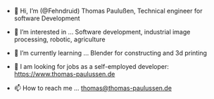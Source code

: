 - 👋 Hi, I’m (@Fehndruid) Thomas Paulußen,
Technical engineer for software Development

- 👀 I’m interested in ... 
Software development, industrial image processing, robotic, agriculture

- 🌱 I’m currently learning ... 
Blender for constructing and 3d printing

- 💞️ I am looking for jobs as a self-employed developer: https://www.thomas-paulussen.de

- 📫 How to reach me ... thomas@thomas-paulussen.de

<!---
Fehndruid/Fehndruid is a ✨ special ✨ repository because its `README.md` (this file) appears on your GitHub profile.
You can click the Preview link to take a look at your changes.
--->
